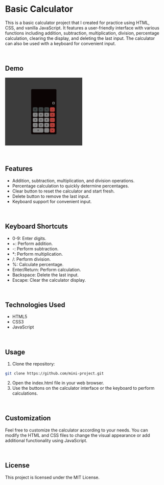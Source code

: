 # Basic Calculator

This is a basic calculator project that I created for practice using HTML, CSS, and vanilla JavaScript. It features a user-friendly interface with various functions including addition, subtraction, multiplication, division, percentage calculation, clearing the display, and deleting the last input. The calculator can also be used with a keyboard for convenient input.

<br>

## Demo

<img src="./preview.png" width="50%" height="50%"></img>

<br>

## Features

- Addition, subtraction, multiplication, and division operations.
- Percentage calculation to quickly determine percentages.
- Clear button to reset the calculator and start fresh.
- Delete button to remove the last input.
- Keyboard support for convenient input.

<br>

## Keyboard Shortcuts

- 0-9: Enter digits.
- +: Perform addition.
- -: Perform subtraction.
- \*: Perform multiplication.
- /: Perform division.
- %: Calculate percentage.
- Enter/Return: Perform calculation.
- Backspace: Delete the last input.
- Escape: Clear the calculator display.

<br>

## Technologies Used

- HTML5
- CSS3
- JavaScript

<br>

## Usage

1. Clone the repository:

```bash
git clone https://github.com/mini-project.git
```

2. Open the index.html file in your web browser.
3. Use the buttons on the calculator interface or the keyboard to perform calculations.

<br>

## Customization

Feel free to customize the calculator according to your needs. You can modify the HTML and CSS files to change the visual appearance or add additional functionality using JavaScript.

<br>

## License

This project is licensed under the MIT License.
